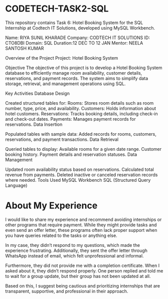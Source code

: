 # CODETECH-TASK2-SQL

This repository contains Task 6: Hotel Booking System for the SQL Internship at Codtech IT Solutions, developed using MySQL Workbench.

Name: RIYA SUNIL KHARADE
Company: CODTECH IT SOLUTIONS
ID: CTO8DBI
Domain: SQL
Duration:12 DEC TO 12 JAN
Mentor: NEELA SANTOSH KUMAR

Overview of the Project
Project: Hotel Booking System

Objective
The objective of this project is to develop a Hotel Booking System database to efficiently manage room availability, customer details, reservations, and payment records. The system aims to simplify data storage, retrieval, and management operations using SQL.

Key Activities
Database Design

Created structured tables for:
Rooms: Stores room details such as room number, type, price, and availability.
Customers: Holds information about hotel customers.
Reservations: Tracks booking details, including check-in and check-out dates.
Payments: Manages payment records for reservations.
Data Insertion

Populated tables with sample data:
Added records for rooms, customers, reservations, and payment transactions.
Data Retrieval

Queried tables to display:
Available rooms for a given date range.
Customer booking history.
Payment details and reservation statuses.
Data Management

Updated room availability status based on reservations.
Calculated total revenue from payments.
Deleted inactive or canceled reservation records where needed.
Tools Used
MySQL Workbench
SQL (Structured Query Language)
 <div>
  <h1>About My Experience</h1>
   I would like to share my experience and recommend avoiding internships or other programs that require payment. While they might provide tasks and even send an offer letter, these programs often lack proper support when you have queries related to the tasks or anything else.

In my case, they didn’t respond to my questions, which made the experience frustrating. Additionally, they sent the offer letter through WhatsApp instead of email, which felt unprofessional and informal.

Furthermore, they did not provide me with a completion certificate. When I asked about it, they didn’t respond properly. One person replied and told me to wait for a group update, but their group has not been updated at all.

Based on this, I suggest being cautious and prioritizing internships that are transparent, supportive, and professional in their approach.
 </div>
